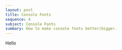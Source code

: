 ```yaml
---
layout: post
title: Console Fonts
sequence: 4
subject: Console Fonts
summary: How to make console fonts better/bigger.
---
```


Hello